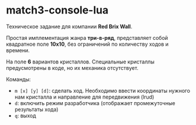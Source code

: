 # match3-console-lua
Техническое задание для компании **Red Brix Wall**.

Простая имплементация жанра **три-в-ряд**, представляет собой квадратное поле **10х10**, без ограничений по количеству ходов и времени.

На поле **6** вариантов кристаллов. Специальные кристаллы предусмотрены в коде, но их механика отсутствует.

Команды:

- `m [x] [y] [d]`: сделать ход. Необходимо ввести координаты нужного нам кристалла и направление для передвижения (lrud)
- `d`: включить режим разработчика (отображает промежуточные результаты хода)
- `q`: выход
